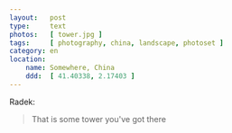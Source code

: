 ```yaml
---
layout:   post
type:     text
photos:   [ tower.jpg ]
tags:     [ photography, china, landscape, photoset ]
category: en
location:
    name: Somewhere, China
    ddd:  [ 41.40338, 2.17403 ]
---
```


Radek:

> That is some tower you've got there